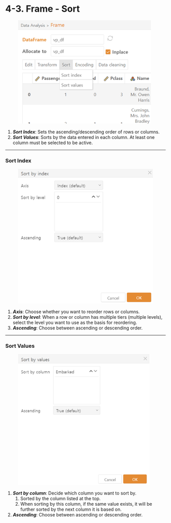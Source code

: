 # 4-3. Frame - Sort

<figure><img src="../../.gitbook/assets/image (213).png" alt="" width="418"><figcaption></figcaption></figure>

1. _**Sort Index**_: Sets the ascending/descending order of rows or columns.
2. _**Sort Values**_: Sorts by the data entered in each column. At least one column must be selected to be active.



***

### Sort Index

<figure><img src="../../.gitbook/assets/image (214).png" alt="" width="441"><figcaption></figcaption></figure>

1. _**Axis**_: Choose whether you want to reorder rows or columns.
2. _**Sort by level**_: When a row or column has multiple tiers (multiple levels), select the level you want to use as the basis for reordering.
3. _**Ascending**_: Choose between ascending or descending order.



***

### Sort Values

<figure><img src="../../.gitbook/assets/image (215).png" alt="" width="413"><figcaption></figcaption></figure>

1. _**Sort by column**_: Decide which column you want to sort by.
   1. Sorted by the column listed at the top.
   2. When sorting by this column, if the same value exists, it will be further sorted by the next column it is based on.
2. _**Ascending**_: Choose between ascending or descending order.

